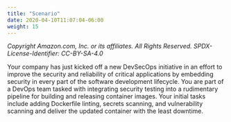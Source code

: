 ```yaml
---
title: "Scenario"
date: 2020-04-10T11:07:04-06:00
weight: 15
---
```


_Copyright Amazon.com, Inc. or its affiliates. All Rights Reserved. SPDX-License-Identifier: CC-BY-SA-4.0_

Your company has just kicked off a new DevSecOps initiative in an effort to improve the security and reliability of critical applications by embedding security in every part of the software development lifecycle. You are part of a DevOps team tasked with integrating security testing into a rudimentary pipeline for building and releasing container images.  Your initial tasks include adding Dockerfile linting, secrets scanning, and vulnerability scanning and deliver the updated container with the least downtime. 
